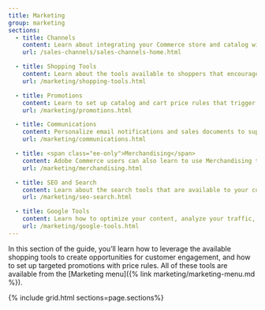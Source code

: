 ```yaml
---
title: Marketing
group: marketing
sections:
  - title: Channels
    content: Learn about integrating your Commerce store and catalog with your Amazon Seller Central account.
    url: /sales-channels/sales-channels-home.html

  - title: Shopping Tools
    content: Learn about the tools available to shoppers that encourage engagement and foster sales.
    url: /marketing/shopping-tools.html

  - title: Promotions
    content: Learn to set up catalog and cart price rules that trigger discounts based on a variety of conditions.
    url: /marketing/promotions.html

  - title: Communications
    content: Personalize email notifications and sales documents to support your brand. Create newsletters, and manage subscriptions.
    url: /marketing/communications.html

  - title: <span class="ee-only">Merchandising</span>
    content: Adobe Commerce users can also learn to use Merchandising tools to apply merchandising techniques to design category-based navigation and dynamic presentation of products.
    url: /marketing/merchandising.html

  - title: SEO and Search
    content: Learn about the search tools that are available to your customers. Fine-tune the configuration of your store to increase sales, and learn best practices and techniques to support your SEO initiative.
    url: /marketing/seo-search.html

  - title: Google Tools
    content: Learn how to optimize your content, analyze your traffic, and connect your catalog to shopping aggregators and marketplaces.
    url: /marketing/google-tools.html
---
```


In this section of the guide, you’ll learn how to leverage the available  shopping tools to create opportunities for customer engagement, and how to set up targeted promotions with price rules. All of these tools are available from the [Marketing menu]({% link marketing/marketing-menu.md %}).

{% include grid.html sections=page.sections%}
